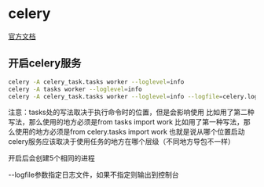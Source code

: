# celery

[官方文档](http://docs.celeryproject.org/en/latest/)

## 开启celery服务

```sh
celery -A celery_task.tasks worker --loglevel=info
celery -A tasks worker --loglevel=info
celery -A celery_task.tasks worker --loglevel=info --logfile=celery.log
```

注意：tasks处的写法取决于执行命令时的位置，但是会影响使用
比如用了第二种写法，那么使用的地方必须是from tasks import work
比如用了第一种写法，那么使用的地方必须是from celery.tasks import work
也就是说从哪个位置启动celery服务应该取决于使用任务的地方在哪个层级（不同地方导包不一样）

开启后会创建5个相同的进程

--logfile参数指定日志文件，如果不指定则输出到控制台